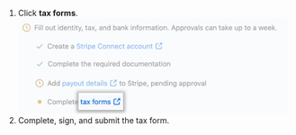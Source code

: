 1. Click **tax forms**.
    ![Link to fill out a tax form](/assets/images/help/sponsors/tax-form-link.png)
2. Complete, sign, and submit the tax form.
